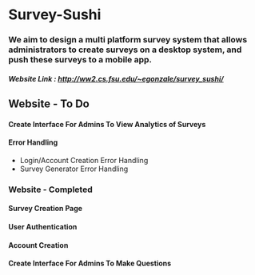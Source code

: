 # Survey-Sushi
### We aim to design a multi platform survey system that allows administrators to create surveys on a desktop system, and push these surveys to a mobile app.

##### Website Link : http://ww2.cs.fsu.edu/~egonzale/survey_sushi/

## Website - To Do

#### Create Interface For Admins To View Analytics of Surveys

#### Error Handling
- Login/Account Creation Error Handling
- Survey Generator Error Handling

### Website - Completed

#### Survey Creation Page
#### User Authentication
#### Account Creation
#### Create Interface For Admins To Make Questions


